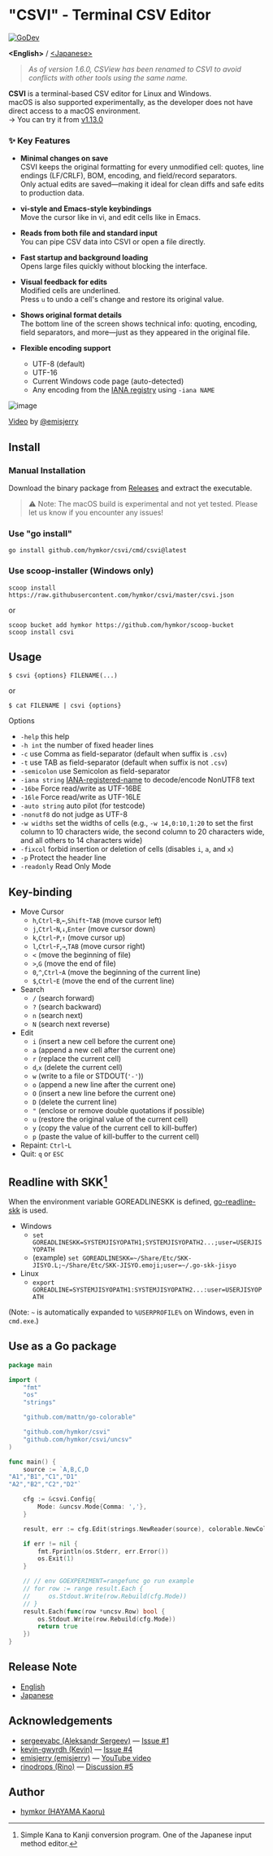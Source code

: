 "CSVI" - Terminal CSV Editor
============================
[![GoDev](https://pkg.go.dev/badge/github.com/hymkor/csvi)](https://pkg.go.dev/github.com/hymkor/csvi)

**\<English\>** / [\<Japanese\>](./README_ja.md)

> *As of version 1.6.0, CSView has been renamed to CSVI to avoid conflicts with other tools using the same name.*

**CSVI** is a terminal-based CSV editor for Linux and Windows.  
macOS is also supported experimentally, as the developer does not have direct access to a macOS environment.  
→ You can try it from [v1.13.0](https://github.com/hymkor/csvi/releases/tag/v1.13.0)

### &#x2728; Key Features

- **Minimal changes on save**  
  CSVI keeps the original formatting for every unmodified cell: quotes, line endings (LF/CRLF), BOM, encoding, and field/record separators.  
  Only actual edits are saved—making it ideal for clean diffs and safe edits to production data.

- **vi-style and Emacs-style keybindings**  
  Move the cursor like in vi, and edit cells like in Emacs.

- **Reads from both file and standard input**  
  You can pipe CSV data into CSVI or open a file directly.

- **Fast startup and background loading**  
  Opens large files quickly without blocking the interface.

- **Visual feedback for edits**  
  Modified cells are underlined.  
  Press `u` to undo a cell's change and restore its original value.

- **Shows original format details**  
  The bottom line of the screen shows technical info: quoting, encoding, field separators, and more—just as they appeared in the original file.

- **Flexible encoding support**  
  - UTF-8 (default)  
  - UTF-16  
  - Current Windows code page (auto-detected)  
  - Any encoding from the [IANA registry] using `-iana NAME`

[IANA registry]: http://www.iana.org/assignments/character-sets/character-sets.xhtml

![image](./csvi.gif)

[Video](https://www.youtube.com/watch?v=_cxBQKpfUds) by [@emisjerry](https://github.com/emisjerry)

Install
-------

### Manual Installation

Download the binary package from [Releases](https://github.com/hymkor/csvi/releases) and extract the executable.

> ⚠️ Note: The macOS build is experimental and not yet tested.
> Please let us know if you encounter any issues!

### Use "go install"

```
go install github.com/hymkor/csvi/cmd/csvi@latest
```

### Use scoop-installer (Windows only)

```
scoop install https://raw.githubusercontent.com/hymkor/csvi/master/csvi.json
```

or

```
scoop bucket add hymkor https://github.com/hymkor/scoop-bucket
scoop install csvi
```

Usage
-----

```
$ csvi {options} FILENAME(...)
```

or

```
$ cat FILENAME | csvi {options}
```

Options

* `-help` this help
* `-h int` the number of fixed header lines
* `-c` use Comma as field-separator (default when suffix is `.csv`)
* `-t` use TAB as field-separator (default when suffix is not `.csv`)
* `-semicolon` use Semicolon as field-separator
* `-iana string` [IANA-registered-name] to decode/encode NonUTF8 text
* `-16be` Force read/write as UTF-16BE
* `-16le` Force read/write as UTF-16LE
* `-auto string` auto pilot (for testcode)
* `-nonutf8` do not judge as UTF-8
* `-w widths` set the widths of cells (e.g., `-w 14,0:10,1:20` to set the first column to 10 characters wide, the second column to 20 characters wide, and all others to 14 characters wide)
* `-fixcol` forbid insertion or deletion of cells (disables `i`, `a`, and `x`)
* `-p` Protect the header line
* `-readonly` Read Only Mode

[IANA-registered-name]: https://www.iana.org/assignments/character-sets/character-sets.xhtml

Key-binding
-----------

* Move Cursor
    * `h`,`Ctrl`-`B`,`←`,`Shift`-`TAB` (move cursor left)
    * `j`,`Ctrl`-`N`,`↓`,`Enter` (move cursor down)
    * `k`,`Ctrl`-`P`,`↑` (move cursor up)
    * `l`,`Ctrl`-`F`,`→`,`TAB` (move cursor right)
    * `<` (move the beginning of file)
    * `>`,`G` (move the end of file)
    * `0`,`^`,`Ctrl`-`A` (move the beginning of the current line)
    * `$`,`Ctrl`-`E` (move the end of the current line)
* Search
    * `/` (search forward)
    * `?` (search backward)
    * `n` (search next)
    * `N` (search next reverse)
* Edit
    * `i` (insert a new cell before the current one)
    * `a` (append a new cell after the current one)
    * `r` (replace the current cell)
    * `d`,`x` (delete the current cell)
    * `w` (write to a file or STDOUT(`'-'`))
    * `o` (append a new line after the current one)
    * `O` (insert a new line before the current one)
    * `D` (delete the current line)
    * `"` (enclose or remove double quotations if possible)
    * `u` (restore the original value of the current cell)
    * `y` (copy the value of the current cell to kill-buffer)
    * `p` (paste the value of kill-buffer to the current cell)
* Repaint: `Ctrl`-`L`
* Quit: `q` or `ESC`

Readline with SKK[^SKK]
-----------------------

When the environment variable GOREADLINESKK is defined, [go-readline-skk] is used.

- Windows
    - `set GOREADLINESKK=SYSTEMJISYOPATH1;SYSTEMJISYOPATH2...;user=USERJISYOPATH`
    - (example) `set GOREADLINESKK=~/Share/Etc/SKK-JISYO.L;~/Share/Etc/SKK-JISYO.emoji;user=~/.go-skk-jisyo`
- Linux
    - `export GOREADLINE=SYSTEMJISYOPATH1:SYSTEMJISYOPATH2...:user=USERJISYOPATH`

(Note: `~` is automatically expanded to `%USERPROFILE%` on Windows, even in `cmd.exe`.)

[^SKK]: Simple Kana to Kanji conversion program. One of the Japanese input method editor.

[go-readline-skk]: https://github.com/nyaosorg/go-readline-skk

Use as a Go package
-------------------

```example.go
package main

import (
    "fmt"
    "os"
    "strings"

    "github.com/mattn/go-colorable"

    "github.com/hymkor/csvi"
    "github.com/hymkor/csvi/uncsv"
)

func main() {
    source := `A,B,C,D
"A1","B1","C1","D1"
"A2","B2","C2","D2"`

    cfg := &csvi.Config{
        Mode: &uncsv.Mode{Comma: ','},
    }

    result, err := cfg.Edit(strings.NewReader(source), colorable.NewColorableStdout())

    if err != nil {
        fmt.Fprintln(os.Stderr, err.Error())
        os.Exit(1)
    }

    // // env GOEXPERIMENT=rangefunc go run example
    // for row := range result.Each {
    //     os.Stdout.Write(row.Rebuild(cfg.Mode))
    // }
    result.Each(func(row *uncsv.Row) bool {
        os.Stdout.Write(row.Rebuild(cfg.Mode))
        return true
    })
}
```

Release Note
------------

- [English](./release_note_en.md)
- [Japanese](./release_note_ja.md)

Acknowledgements
----------------

- [sergeevabc (Aleksandr Sergeev)](https://github.com/sergeevabc) — [Issue #1](https://github.com/hymkor/csvi/issues/1)
- [kevin-gwyrdh (Kevin)](https://github.com/kevin-gwyrdh) — [Issue #4](https://github.com/hymkor/csvi/issues/4)
- [emisjerry (emisjerry)](https://github.com/emisjerry) — [YouTube video](https://www.youtube.com/watch?v=_cxBQKpfUds)
- [rinodrops (Rino)](https://github.com/rinodrops) — [Discussion #5](https://github.com/hymkor/csvi/discussions/5#discussioncomment-13140997)

Author
------

- [hymkor (HAYAMA Kaoru)](https://github.com/hymkor)
